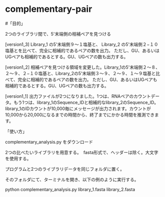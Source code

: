 # complementary-pair
#「目的」　

2つのライブラリ間で、5'末端側の相補ペアを見つける

[version1_3]
Library_1 の5'末端側９〜１塩基と、 Library_2 の5'末端側２−１０塩基とを比べて、完全に相補的であるペアの数を出力。
ただし、GU、あるいはUGペアも相補的であるとする。GU、UGペアの数も出力する。


[version1_2]
相補ペアを見つける領域を変更した。Library_1の5'末端側２〜８、２〜９、２−１０塩基と、Library_2の5'末端側３〜９、２〜９、１〜９塩基と比べて、完全に相補的であるペアの数を出力。
ただし、GU、あるいはUGペアも相補的であるとする。GU、UGペアの数も出力する。


[version1_1]
出力ファイルが2つになりました。1つは、RNAペアのカウントデータ。もう1つは、library_1のSequence_IDと相補的なlibrary_2のSequence_ID。
library_1のIDカウントが10,000毎にメッセージが出力されます。カウントが10,000から20,000になるまでの時間から、終了までにかかる時間を推測できます。


「使い方」

complementary_analysis.py をダウンロード

2つの比べたいライブラリを用意する。　fasta形式で、ヘッダーは除く。大文字を使用する。

プログラムと2つのライブラリデータを同じフォルダに置く。

そのフォルダにて、ターミナルを開き、以下の例のように実行する。

python complementary_analysis.py library_1.fasta library_2.fasta
